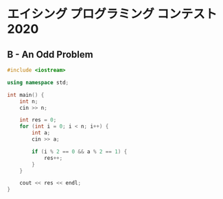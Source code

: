 # エイシング プログラミング コンテスト 2020
## B - An Odd Problem
```cpp
#include <iostream>

using namespace std;

int main() {
    int n;
    cin >> n;

    int res = 0;
    for (int i = 0; i < n; i++) {
        int a;
        cin >> a;

        if (i % 2 == 0 && a % 2 == 1) {
            res++;
        }
    }

    cout << res << endl;
}
```
